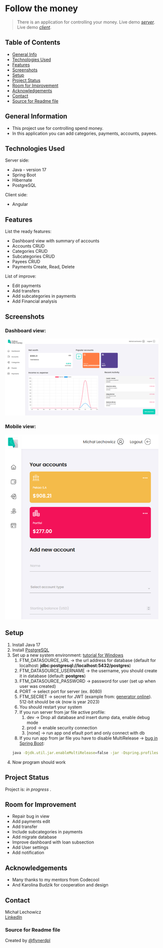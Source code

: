 # Follow the money
> There is an application for controlling your money. 
> Live demo [_server_](https://ftm-server-prod.up.railway.app).
> Live demo [_client_](https://ichal6.github.io/Follow-the-money-Client).

## Table of Contents
* [General Info](#general-information)
* [Technologies Used](#technologies-used)
* [Features](#features)
* [Screenshots](#screenshots)
* [Setup](#setup)
* [Project Status](#project-status)
* [Room for Improvement](#room-for-improvement)
* [Acknowledgements](#acknowledgements)
* [Contact](#contact)
* [Source for Readme file](#Source-for-Readme-file)
<!-- * [License](#license) -->


## General Information
- This project use for controlling spend money. 
- In this application you can add categories, payments, accounts, payees.

## Technologies Used
Server side:
- Java - version 17
- Spring Boot
- Hibernate
- PostgreSQL

Client side:
- Angular


## Features
List the ready features:
- Dashboard view with summary of accounts
- Accounts CRUD
- Categories CRUD
- Subcategories CRUD
- Payees CRUD
- Payments Create, Read, Delete

List of improve:
- Edit payments
- Add transfers
- Add subcategories in payments
- Add Financial analysis


## Screenshots
### Dashboard view:
![Dashboard](./img/dashboard.png)

### Mobile view:
![Mobile](./img/mobile.png)


## Setup
1. Install Java 17
2. Install [PostgreSQL](https://www.postgresql.org/download/) 
3. Set up a new system environment: [tutorial for Windows](https://docs.oracle.com/en/database/oracle/machine-learning/oml4r/1.5.1/oread/creating-and-modifying-environment-variables-on-windows.html)
   1. FTM_DATASOURCE_URL -> the url address for database (default for localhost: **jdbc:postgresql://localhost:5432/postgres**)
   2. FTM_DATASOURCE_USERNAME -> the username, you should create it in database (default: **postgres**)
   3. FTM_DATASOURCE_PASSWORD -> password for user (set up when user was created)
   4. PORT -> select port for server (ex. 8080)
   5. FTM_SECRET -> secret for JWT (example from: [generator online](https://www.allkeysgenerator.com/random/security-encryption-key-generator.aspx)). 512-bit should be ok (now is year 2023)
   6. You should restart your system
   7. If you run server from jar file active profile:
      1. dev -> Drop all database and insert dump data, enable debug mode 
      2. prod -> enable security connection
      3. [none] -> run app ond efault port and only connect with db
   8. If you run app from jar file you have to disable MultiRelease -> [bug in Spring Boot](https://github.com/spring-projects/spring-boot/issues/33633):
   ```bash
   java -Djdk.util.jar.enableMultiRelease=false -jar -Dspring.profiles.active=dev
   ```
4. Now program should work

## Project Status
Project is: _in progress_ .


## Room for Improvement

- Repair bug in view
- Add payments edit
- Add transfer
- Include subcategories in payments
- Add migrate database
- Improve dashboard with loan subsection
- Add User settings
- Add notification


## Acknowledgements
- Many thanks to my mentors from Codecool
- And Karolina Budzik for cooperation and design


## Contact
Michał Lechowicz <br />
[LinkedIn](https://www.linkedin.com/in/micha%C5%82-lechowicz/)

### Source for Readme file
Created by [@flynerdpl](https://www.flynerd.pl/)


<!-- Optional -->
<!-- ## License -->
<!-- This project is open source and available under the [... License](). -->

<!-- You don't have to include all sections - just the one's relevant to your project -->
